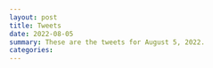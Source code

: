 ```yaml
---
layout: post
title: Tweets
date: 2022-08-05
summary: These are the tweets for August 5, 2022.
categories:
---
```


